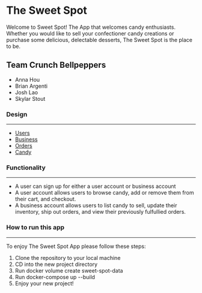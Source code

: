 # The Sweet Spot

Welcome to Sweet Spot! The App that welcomes candy enthusiasts. Whether you would like to sell your confectioner candy creations or purchase some delicious, delectable desserts, The Sweet Spot is the place to be.

## Team Crunch Bellpeppers
- Anna Hou
- Brian Argenti
- Josh Lao
- Skylar Stout


### Design
---
- [Users](docs/user_docs.md)
- [Business](docs/business.md)
- [Orders](docs/orders.md)
- [Candy](docs/candy.md)

### Functionality
---
- A user can sign up for either a user account or business account
- A user account allows users to browse candy, add or remove them from their cart, and checkout.
- A business account allows users to list candy to sell, update their inventory, ship out orders, and view their previously fulfullied orders.

### How to run this app
---
To enjoy The Sweet Spot App please follow these steps:

1. Clone the repository to your local machine
2. CD into the new project directory
3. Run docker volume create sweet-spot-data
4. Run docker-compose up --build
5. Enjoy your new project!
